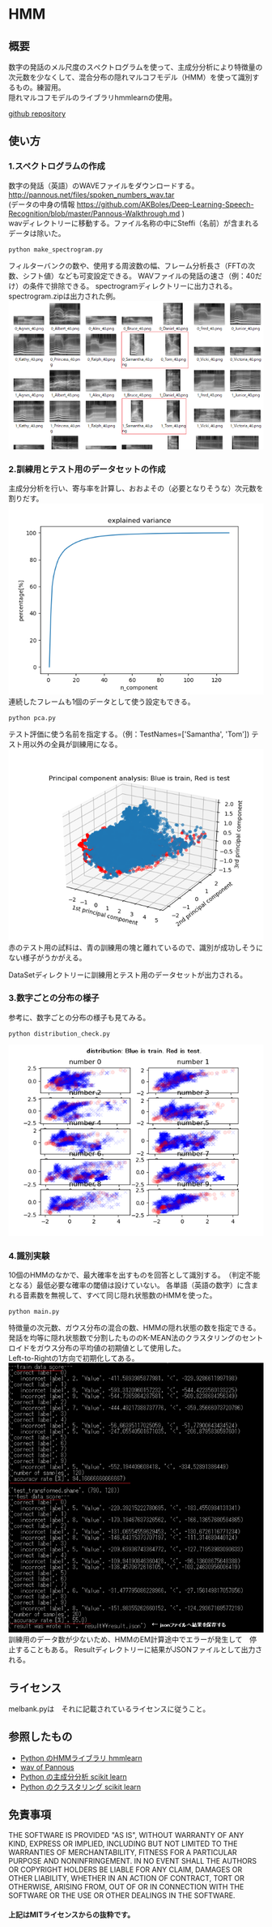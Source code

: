# HMM 

## 概要  

数字の発話のメル尺度のスぺクトログラムを使って、主成分分析により特徴量の次元数を少なくして、混合分布の隠れマルコフモデル（HMM）を使って識別するもの。練習用。  
隠れマルコフモデルのライブラリhmmlearnの使用。  
 

[github repository](https://github.com/shun60s/HMM)

## 使い方  
### 1.スペクトログラムの作成  

数字の発話（英語）のWAVEファイルをダウンロードする。  <http://pannous.net/files/spoken_numbers_wav.tar>  
(データの中身の情報 <https://github.com/AKBoles/Deep-Learning-Speech-Recognition/blob/master/Pannous-Walkthrough.md> )  
wavディレクトリーに移動する。ファイル名称の中にSteffi（名前）が含まれるデータは除いた。 
```
python make_spectrogram.py
```
フィルターバンクの数や、使用する周波数の幅、フレーム分析長さ（FFTの次数、シフト値）なども可変設定できる。
WAVファイルの発話の速さ（例：40だけ）の条件で排除できる。
spectrogramディレクトリーに出力される。
spectrogram.zipは出力された例。  
![スペクトログラムの例](docs/Mel-scale-spectrogram.png)  


### 2.訓練用とテスト用のデータセットの作成  

主成分分析を行い、寄与率を計算し、おおよその（必要となりそうな）次元数を割りだす。
![寄与率](docs/explained_variance.png)  
連続したフレームも1個のデータとして使う設定もできる。

```
python pca.py
```

テスト評価に使う名前を指定する。（例：TestNames=['Samantha', 'Tom']) テスト用以外の全員が訓練用になる。  
![主要3軸での分布](docs/PrincipalComponentAnalysis.png)  
赤のテスト用の試料は、青の訓練用の塊と離れているので、識別が成功しそうにない様子がうかがえる。  

DataSetディレクトリーに訓練用とテスト用のデータセットが出力される。  


### 3.数字ごとの分布の様子  
参考に、数字ごとの分布の様子も見てみる。

```
python distribution_check.py
```

![数字ごとの分布](docs/distribution_check.png)  


### 4.識別実験

10個のHMMのなかで、最大確率を出すものを回答として識別する。　（判定不能となる）最低必要な確率の閾値は設けていない。
各単語（英語の数字）に含まれる音素数を無視して、すべて同じ隠れ状態数のHMMを使った。  
```
python main.py
```

特徴量の次元数、ガウス分布の混合の数、HMMの隠れ状態の数を指定できる。　
発話を均等に隠れ状態数で分割したもののK-MEAN法のクラスタリングのセントロイドをガウス分布の平均値の初期値として使用した。  
Left-to-Rightの1方向で初期化してある。  
![識別結果の例](docs/result_sample.png)  
訓練用のデータ数が少ないため、HMMのEM計算途中でエラーが発生して　停止することもある。
Resultディレクトリーに結果がJSONファイルとして出力される。 

## ライセンス  
melbank.pyは　それに記載されているライセンスに従うこと。


## 参照したもの  

- [Python のHMMライブラリ hmmlearn](http://hmmlearn.readthedocs.io/en/latest/tutorial.html)
- [wav of Pannous](https://github.com/AKBoles/Deep-Learning-Speech-Recognition/blob/master/Pannous-Walkthrough.md)
- [Python の主成分分析 scikit learn](http://scikit-learn.org/stable/modules/generated/sklearn.decomposition.PCA.html)
- [Python のクラスタリング scikit learn](http://scikit-learn.org/stable/modules/generated/sklearn.cluster.KMeans.html)


## 免責事項　
  
THE SOFTWARE IS PROVIDED "AS IS", WITHOUT WARRANTY OF ANY KIND, EXPRESS OR IMPLIED, 
INCLUDING BUT NOT LIMITED TO THE WARRANTIES OF MERCHANTABILITY, FITNESS 
FOR A PARTICULAR PURPOSE AND NONINFRINGEMENT. IN NO EVENT SHALL 
THE AUTHORS OR COPYRIGHT HOLDERS BE LIABLE FOR ANY CLAIM, DAMAGES OR OTHER LIABILITY, 
WHETHER IN AN ACTION OF CONTRACT, TORT OR OTHERWISE, ARISING FROM, 
OUT OF OR IN CONNECTION WITH THE SOFTWARE OR THE USE OR OTHER DEALINGS IN THE SOFTWARE.  
#### 上記はMITライセンスからの抜粋です。 



